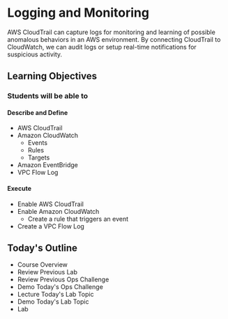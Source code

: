 # Logging and Monitoring

AWS CloudTrail can capture logs for monitoring and learning of possible anomalous behaviors in an AWS environment. By connecting CloudTrail to CloudWatch, we can audit logs or setup real-time notifications for suspicious activity.

## Learning Objectives

### Students will be able to

#### Describe and Define

- AWS CloudTrail
- Amazon CloudWatch
  - Events
  - Rules
  - Targets
- Amazon EventBridge
- VPC Flow Log

#### Execute

- Enable AWS CloudTrail
- Enable Amazon CloudWatch
  - Create a rule that triggers an event
- Create a VPC Flow Log

## Today's Outline

- Course Overview
- Review Previous Lab
- Review Previous Ops Challenge
- Demo Today's Ops Challenge
- Lecture Today's Lab Topic
- Demo Today's Lab Topic
- Lab
